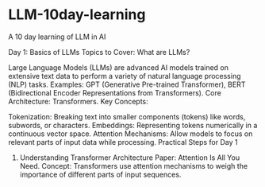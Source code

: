 # LLM-10day-learning
A 10 day learning of LLM in AI

Day 1: Basics of LLMs
Topics to Cover:
What are LLMs?

Large Language Models (LLMs) are advanced AI models trained on extensive text data to perform a variety of natural language processing (NLP) tasks.
Examples: GPT (Generative Pre-trained Transformer), BERT (Bidirectional Encoder Representations from Transformers).
Core Architecture: Transformers.
Key Concepts:

Tokenization: Breaking text into smaller components (tokens) like words, subwords, or characters.
Embeddings: Representing tokens numerically in a continuous vector space.
Attention Mechanisms: Allow models to focus on relevant parts of input data while processing.
Practical Steps for Day 1
1. Understanding Transformer Architecture
Paper: Attention Is All You Need.
Concept: Transformers use attention mechanisms to weigh the importance of different parts of input sequences.

